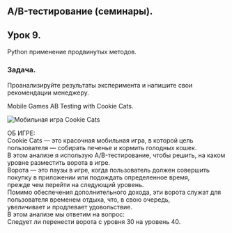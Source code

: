 ## A/B-тестирование (семинары).
## Урок 9.  
Python применение продвинутых методов.

### Задача.  
Проанализируйте результаты эксперимента и напишите свои рекомендации менеджеру.

Mobile Games AB Testing with Cookie Cats.
  
![Мобильная игра Cookie Cats](https://i.ytimg.com/vi/wbwZeJfKnHo/hqdefault.jpg)  
  
ОБ ИГРЕ:   
Cookie Cats — это красочная мобильная игра, в которой цель пользователя — собирать печенье и кормить голодных кошек.  
В этом анализе я использую A/B-тестирование, чтобы решить, на каком уровне разместить ворота в игре.  
Ворота — это паузы в игре, когда пользователь должен совершить покупку в приложении или подождать определенное время,  
прежде чем перейти на следующий уровень.   
Помимо обеспечения дополнительного дохода, эти ворота служат для пользователя временем отдыха, что, в свою очередь,  
увеличивает и продлевает удовольствие.  
В этом анализе мы ответим на вопрос:  
Следует ли перенести ворота с уровня 30 на уровень 40.